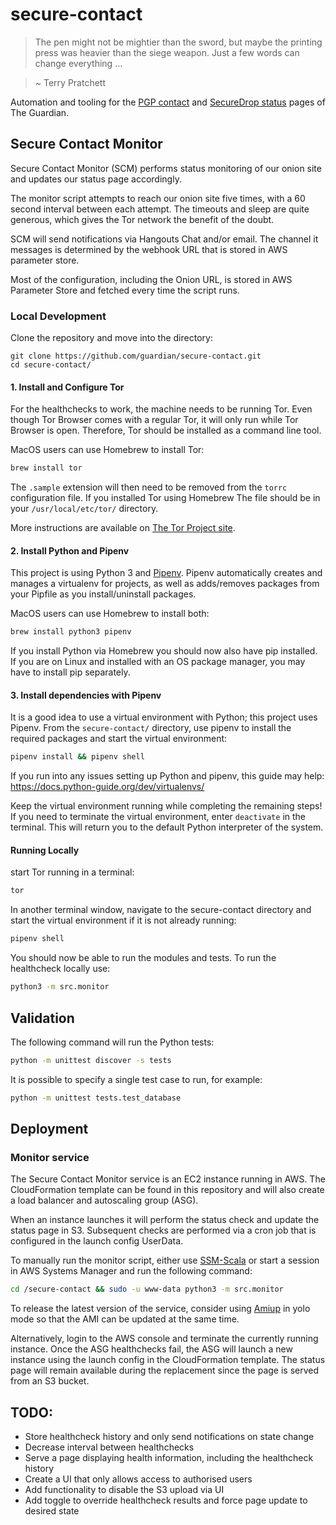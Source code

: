 # secure-contact

> The pen might not be mightier than the sword, but maybe the printing press was heavier than the siege weapon.  Just a few words can change everything ...

> ~ Terry Pratchett

Automation and tooling for the [PGP contact](https://www.theguardian.com/pgp) and [SecureDrop status](https://www.theguardian.com/securedrop) pages of The Guardian.


## Secure Contact Monitor

Secure Contact Monitor (SCM) performs status monitoring of our onion site and updates our status page accordingly.

The monitor script attempts to reach our onion site five times, with a 60 second interval between each attempt. The timeouts and sleep are quite generous, which gives the Tor network the benefit of the doubt.

SCM will send notifications via Hangouts Chat and/or email. The channel it messages is determined by the webhook URL that is stored in AWS parameter store.

Most of the configuration, including the Onion URL, is stored in AWS Parameter Store and fetched every time the script runs.

### Local Development

Clone the repository and move into the directory:
```
git clone https://github.com/guardian/secure-contact.git
cd secure-contact/
```

#### 1. Install and Configure Tor

For the healthchecks to work, the machine needs to be running Tor. Even though Tor Browser comes with a regular Tor, it will only run while Tor Browser is open. Therefore, Tor should be installed as a command line tool.

MacOS users can use Homebrew to install Tor:

```bash
brew install tor
```

The `.sample` extension will then need to be removed from the `torrc` configuration file. If you installed Tor using Homebrew The file should be in your `/usr/local/etc/tor/` directory.

More instructions are available on [The Tor Project site](https://2019.www.torproject.org/docs/tor-doc-osx.html.en).

#### 2. Install Python and Pipenv

This project is using Python 3 and [Pipenv](https://pypi.org/project/pipenv/). Pipenv automatically creates and manages a virtualenv for  projects, as well as adds/removes packages from your Pipfile as you install/uninstall packages.

MacOS users can use Homebrew to install both:

```bash
brew install python3 pipenv
```

If you install Python via Homebrew you should now also have pip installed. If you are on Linux and installed with an OS package manager, you may have to install pip separately.

#### 3. Install dependencies with Pipenv

It is a good idea to use a virtual environment with Python; this project uses Pipenv.
From the `secure-contact/` directory, use pipenv to install the required packages and start the virtual environment:

```bash
pipenv install && pipenv shell
```

If you run into any issues setting up Python and pipenv, this guide may help: https://docs.python-guide.org/dev/virtualenvs/

Keep the virtual environment running while completing the remaining steps! If you need to terminate the virtual environment, enter `deactivate` in the terminal. This will return you to the default Python interpreter of the system.

#### Running Locally

start Tor running in a terminal:

```bash
tor
```

In another terminal window, navigate to the secure-contact directory and start the virtual environment if it is not already running:

```bash
pipenv shell
```

You should now be able to run the modules and tests. To run the healthcheck locally use:

```bash
python3 -m src.monitor
```

## Validation

The following command will run the Python tests:

```bash
python -m unittest discover -s tests
```

It is possible to specify a single test case to run, for example:

```bash
python -m unittest tests.test_database
```


## Deployment

### Monitor service

The Secure Contact Monitor service is an EC2 instance running in AWS. The CloudFormation template can be found in this repository and will also create a load balancer and autoscaling group (ASG).

When an instance launches it will perform the status check and update the status page in S3. Subsequent checks are performed via a cron job that is configured in the launch config UserData.

To manually run the monitor script, either use [SSM-Scala](https://github.com/guardian/ssm-scala) or start a session in AWS Systems Manager and run the following command:

```bash
cd /secure-contact && sudo -u www-data python3 -m src.monitor
```

To release the latest version of the service, consider using [Amiup](https://github.com/guardian/amiup) in yolo mode so that the AMI can be updated at the same time.

Alternatively, login to the AWS console and terminate the currently running instance. Once the ASG healthchecks fail, the ASG will launch a new instance using the launch config in the CloudFormation template. The status page will remain available during the replacement since the page is served from an S3 bucket.


## TODO:

- Store healthcheck history and only send notifications on state change
- Decrease interval between healthchecks
- Serve a page displaying health information, including the healthcheck history
- Create a UI that only allows access to authorised users
- Add functionality to disable the S3 upload via UI
- Add toggle to override healthcheck results and force page update to desired state